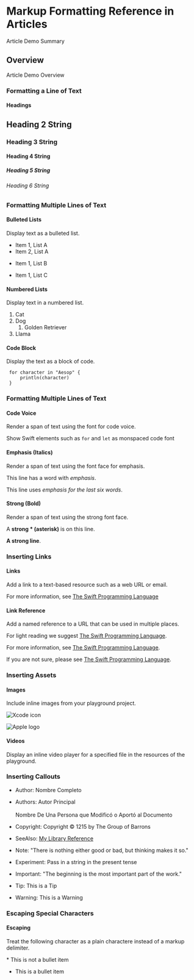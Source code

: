 # Markup Formatting Reference in Articles

Article Demo Summary

## Overview

Article Demo Overview

### Formatting a Line of Text

#### Headings

<!--# Heading 1 String-->
## Heading 2 String
### Heading 3 String
#### Heading 4 String
##### Heading 5 String
###### Heading 6 String

### Formatting Multiple Lines of Text

#### Bulleted Lists

Display text as a bulleted list.

- Item 1, List A
- Item 2, List A
* Item 1, List B
+ Item 1, List C

#### Numbered Lists

Display text in a numbered list.

1. Cat
3. Dog
    1. Golden Retriever
2. Llama

#### Code Block

Display the text as a block of code.
 
     for character in "Aesop" {
         println(character)
     }

### Formatting Multiple Lines of Text

#### Code Voice

Render a span of text using the font for code voice.

Show Swift elements such as `for` and `let` as monspaced code font

#### Emphasis (Italics)

Render a span of text using the font face for emphasis.

This line has a word with *emphasis*.
 
This line uses _emphasis for the last six words_.

#### Strong (Bold)

Render a span of text using the strong font face.

A **strong * (asterisk)** is on this line.

__A strong line__.

### Inserting Links

#### Links

Add a link to a text-based resource such as a web URL or email.

For more information, see [The Swift Programming Language](http://developer.apple.com/library/ios/documentation/Swift/Conceptual/Swift_Programming_Language/)

#### Link Reference

Add a named reference to a URL that can be used in multiple places.

<!--Setup and use a link reference.-->
[The Swift Programming Language]: http://developer.apple.com/library/ios/documentation/Swift/Conceptual/Swift_Programming_Language/ "Some hover text"
 
For light reading we suggest [The Swift Programming Language].
 
For more information, see [The Swift Programming Language].
 
If you are not sure, please see [The Swift Programming Language].

### Inserting Assets

#### Images

Include inline images from your playground project.

![Xcode icon](http://devimages.apple.com.edgekey.net/assets/elements/icons/128x128/xcode.png "Some hover text")

![Apple logo](Apple.png "Some hover text")

#### Videos

Display an inline video player for a specified file in the resources of the playground.

<!--![Video Reference](videoResource.mp4 "Some hover text")-->

### Inserting Callouts

- Author: Nombre Completo

- Authors: Autor Principal\
\
Nombre De Una Persona que Modificó o Aportó al Documento

- Copyright: Copyright © 1215 by The Group of Barrons

- SeeAlso: [My Library Reference](https://example.com)

- Note: "There is nothing either good or bad, but thinking makes it so."

- Experiment: Pass in a string in the present tense

- Important: "The beginning is the most important part of the work."

- Tip: This is a Tip

- Warning: This is a Warning

### Escaping Special Characters

#### Escaping

Treat the following character as a plain charactere instead of a markup delimiter.

\* This is not a bullet item
* This is a bullet item
